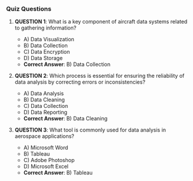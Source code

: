 ### Quiz Questions ###

1. **QUESTION 1**: What is a key component of aircraft data systems related to gathering information?  
   - A) Data Visualization  
   - B) Data Collection  
   - C) Data Encryption  
   - D) Data Storage  
   - **Correct Answer**: B) Data Collection

2. **QUESTION 2**: Which process is essential for ensuring the reliability of data analysis by correcting errors or inconsistencies?  
   - A) Data Analysis  
   - B) Data Cleaning  
   - C) Data Collection  
   - D) Data Reporting  
   - **Correct Answer**: B) Data Cleaning

3. **QUESTION 3**: What tool is commonly used for data analysis in aerospace applications?  
   - A) Microsoft Word  
   - B) Tableau  
   - C) Adobe Photoshop  
   - D) Microsoft Excel  
   - **Correct Answer**: B) Tableau